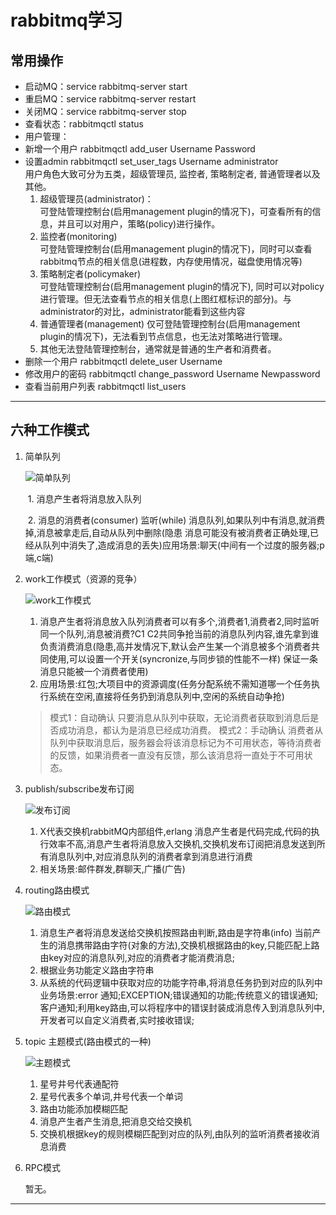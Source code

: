 rabbitmq学习
==
## 常用操作
 - 启动MQ：service rabbitmq-server start
 - 重启MQ：service rabbitmq-server restart
 - 关闭MQ：service rabbitmq-server stop
 - 查看状态：rabbitmqctl status
 - 用户管理：
  - 新增一个用户 rabbitmqctl add_user Username Password   
  - 设置admin rabbitmqctl set_user_tags Username administrator  
    用户角色大致可分为五类，超级管理员, 监控者, 策略制定者, 普通管理者以及其他。
	1. 超级管理员(administrator)：   
	可登陆管理控制台(启用management plugin的情况下)，可查看所有的信息，并且可以对用户，策略(policy)进行操作。  
	2. 监控者(monitoring)  
	可登陆管理控制台(启用management plugin的情况下)，同时可以查看rabbitmq节点的相关信息(进程数，内存使用情况，磁盘使用情况等)   
	3. 策略制定者(policymaker)  
	可登陆管理控制台(启用management plugin的情况下), 同时可以对policy进行管理。但无法查看节点的相关信息(上图红框标识的部分)。与administrator的对比，administrator能看到这些内容  
	4. 普通管理者(management)
	仅可登陆管理控制台(启用management plugin的情况下)，无法看到节点信息，也无法对策略进行管理。
	5. 其他无法登陆管理控制台，通常就是普通的生产者和消费者。
  - 删除一个用户 rabbitmqctl delete_user Username
  - 修改用户的密码 rabbitmqctl change_password Username Newpassword
  - 查看当前用户列表 rabbitmqctl list_users

----------

## 六种工作模式

 1. 简单队列

    ![简单队列](https://img-blog.csdnimg.cn/20181221114009759.png)

    ​    1. 消息产生者将消息放入队列

    ​    2. 消息的消费者(consumer) 监听(while) 消息队列,如果队列中有消息,就消费掉,消息被拿走后,自动从队列中删除(隐患 消息可能没有被消费者正确处理,已经从队列中消失了,造成消息的丢失)应用场景:聊天(中间有一个过度的服务器;p端,c端)

2. work工作模式（资源的竞争）

   ![work工作模式](https://img-blog.csdnimg.cn/20181221114036231.png)

   1. 消息产生者将消息放入队列消费者可以有多个,消费者1,消费者2,同时监听同一个队列,消息被消费?C1 C2共同争抢当前的消息队列内容,谁先拿到谁负责消费消息(隐患,高并发情况下,默认会产生某一个消息被多个消费者共同使用,可以设置一个开关(syncronize,与同步锁的性能不一样) 保证一条消息只能被一个消费者使用)
   2. 应用场景:红包;大项目中的资源调度(任务分配系统不需知道哪一个任务执行系统在空闲,直接将任务扔到消息队列中,空闲的系统自动争抢)

   > 模式1：自动确认
   > 只要消息从队列中获取，无论消费者获取到消息后是否成功消息，都认为是消息已经成功消费。
   > 模式2：手动确认
   > 消费者从队列中获取消息后，服务器会将该消息标记为不可用状态，等待消费者的反馈，如果消费者一直没有反馈，那么该消息将一直处于不可用状态。

3. publish/subscribe发布订阅

   ![发布订阅](https://img-blog.csdnimg.cn/20181221114050657.png)

   1. X代表交换机rabbitMQ内部组件,erlang 消息产生者是代码完成,代码的执行效率不高,消息产生者将消息放入交换机,交换机发布订阅把消息发送到所有消息队列中,对应消息队列的消费者拿到消息进行消费
   2. 相关场景:邮件群发,群聊天,广播(广告)

4. routing路由模式

   ![路由模式](https://img-blog.csdnimg.cn/20181221114420299.png)

   1. 消息生产者将消息发送给交换机按照路由判断,路由是字符串(info) 当前产生的消息携带路由字符(对象的方法),交换机根据路由的key,只能匹配上路由key对应的消息队列,对应的消费者才能消费消息;
   2. 根据业务功能定义路由字符串
   3. 从系统的代码逻辑中获取对应的功能字符串,将消息任务扔到对应的队列中业务场景:error 通知;EXCEPTION;错误通知的功能;传统意义的错误通知;客户通知;利用key路由,可以将程序中的错误封装成消息传入到消息队列中,开发者可以自定义消费者,实时接收错误;

5. topic 主题模式(路由模式的一种)

   ![主题模式](https://img-blog.csdnimg.cn/20181221114208408.png)

   1. 星号井号代表通配符
   2. 星号代表多个单词,井号代表一个单词
   3. 路由功能添加模糊匹配
   4. 消息产生者产生消息,把消息交给交换机
   5. 交换机根据key的规则模糊匹配到对应的队列,由队列的监听消费者接收消息消费

6. RPC模式

   暂无。





------------




